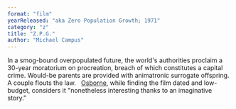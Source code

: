 ```yaml
---
format: "film"
yearReleased: "aka Zero Population Growth; 1971"
category: "z"
title: "Z.P.G."
author: "Michael Campus"
---
```

In a smog-bound overpopulated future, the world's  authorities proclaim a 30-year moratorium on procreation, breach of which  constitutes a capital crime. Would-be parents are provided with animatronic  surrogate offspring. A couple flouts the law.
 
<a href="biblio.htm#Osborne">Osborne</a>, while finding  the film dated and low-budget, considers it "nonetheless interesting thanks to  an imaginative story."
 
 